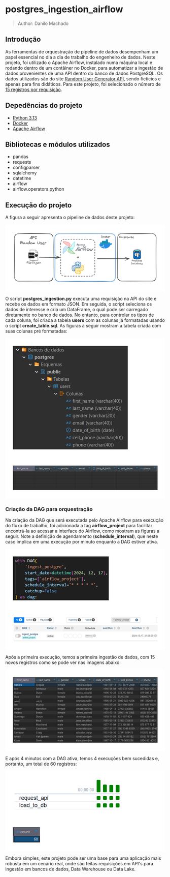 # postgres_ingestion_airflow

> Author: Danilo Machado

## Introdução

As ferramentas de orquestração de pipeline de dados desempenham um papel essencial no dia a dia de trabalho do engenheiro de dados. Neste projeto, foi utilizado o Apache Airflow, instalado numa máquina local e rodando dentro de um contâiner no Docker, para automatizar a ingestão de dados provenientes de uma API dentro do banco de dados PostgreSQL. Os dados utilizados são do site [Random User Generator API](https://randomuser.me/documentation), sendo fictícios e apenas para fins didáticos. Para este projeto, foi selecionado o número de [15 registros por requisição](https://randomuser.me/api/?results=15).

## Depedências do projeto
- [Python 3.13](https://www.python.org)
- [Docker](https://docs.docker.com/)
- [Apache Airflow](https://airflow.apache.org/docs/)

## Bibliotecas e módulos utilizados
- pandas
- requests
- configparser
- sqlalchemy
- datetime
- airflow
- airflow.operators.python

## Execução do projeto

A figura a seguir apresenta o pipeline de dados deste projeto:

<div style='background-color:#fff;padding:24px;'>
<img src='./docs/pipeline.png' alt='Extração e Carregamento de dados em bucket S3 na AWS'/>
</div>

O script **postgres_ingestion.py** executa uma requisição na API do site e recebe os dados em formato JSON. Em seguida, o script seleciona os dados de interesse e cria um DataFrame, o qual pode ser carregado diretamente no banco de dados. No entanto, para controlar os tipos de cada coluna, foi criada a tabela **users** com as colunas já formatadas usando o script **create_table.sql**. As figuras a seguir mostram a tabela criada com suas colunas pré formatadas:

<div style='background-color:#fff;padding:24px;'>
<img src='./docs/table_created.png' alt='Extração e Carregamento de dados em bucket S3 na AWS'/>
</div>

<div style='background-color:#fff;padding:24px;'>
<img src='./docs/empty_table.png' alt='Extração e Carregamento de dados em bucket S3 na AWS'/>
</div>


### Criação da DAG para orquestração

Na criação da DAG que será executada pelo Apache Airflow para execução do fluxo de trabalho, foi adicionada a tag **airflow_project** para facilitar encontrá-la ao acessar a interface do Airflow, como mostram as figuras a seguir. Note a definição de agendamento (**schedule_interval**), que neste caso implica em uma execução por minuto enquanto a DAG estiver ativa. 

<div style='background-color:#fff;padding:24px;'>
<img src='./docs/dag_schedule.png' alt='Extração e Carregamento de dados em bucket S3 na AWS'/>
</div>

<div style='background-color:#fff;padding:24px;'>
<img src='./docs/dag.png' alt='Extração e Carregamento de dados em bucket S3 na AWS'/>
</div>

Após a primeira execução, temos a primeira ingestão de dados, com 15 novos registros como se pode ver nas imagens abaixo:

<div style='background-color:#fff;padding:24px;'>
<img src='./docs/first.png' alt='Extração e Carregamento de dados em bucket S3 na AWS'/>
</div>

E após 4 minutos com a DAG ativa, temos 4 execuções bem sucedidas e, portanto, um total de 60 registros:

<div style='background-color:#fff;padding:24px;'>
<img src='./docs/four_minutes.png' alt='Extração e Carregamento de dados em bucket S3 na AWS'/>
</div>

<div style='background-color:#fff;padding:24px;'>
<img src='./docs/count_four_minutes.png' alt='Extração e Carregamento de dados em bucket S3 na AWS'/>
</div>

Embora simples, este projeto pode ser uma base para uma aplicação mais robusta em um cenário real, onde são feitas requisições em API's para ingestão em bancos de dados, Data Warehouse ou Data Lake.